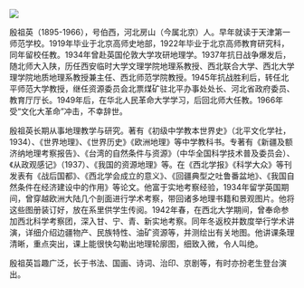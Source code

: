 ![](https://s2.loli.net/2022/08/31/behdfLaJlHRCjyM.png)

殷祖英（1895-1966），号伯西，河北房山（今属北京）人。早年就读于天津第一师范学校。1919年毕业于北京高师史地部，1922年毕业于北京高师教育研究科，同年留校任教。1934年曾赴英国伦敦大学攻研地理学。1937年抗日战争爆发后，随北师大入陕，历任西安临时大学文理学院地理系教授、西北联合大学、西北大学理学院地质地理系教授兼主任、西北师范学院教授。1945年抗战胜利后，转任北平师范大学教授，继任资源委员会北票煤矿驻北平办事处处长、河北省政府委员、教育厅厅长。1949年后，在华北人民革命大学学习，后回北师大任教。1966年受“文化大革命”冲击，不幸辞世。

殷祖英长期从事地理教学与研究。著有《初级中学教本世界史》（北平文化学社，1934）、《世界地理》、《世界历史》《欧洲地理》等中学教科书。专著有《新疆及额济纳地理考察报告》、《台湾的自然条件与资源》（中华全国科学技术普及委员会）、《从政观感记》（1937）、《我国的资源地理》等。在《西北学报》《科学大众》等刊发表有《战后国都》、《西北学会成立的意义》、《回疆典型之吐鲁番盆地》、《我国自然条件在经济建设中的作用》等论文。他富于实地考察经验，1934年留学英国期间，曾穿越欧洲大陆几个剖面进行学术考察，带回诸多地理书籍和景观图片。他将这些图册装订好，放在系里供学生传阅。1942年春，在西北大学期间，曾奉命参加西北科学考察团，深入甘、宁、青、新实地考察。同年冬返校并数度举行学术讲演，详细介绍边疆物产、民族特性、油矿资源等，并测绘出有关地图。他讲课条理清晰，重点突出，课上能很快勾勒出地理轮廓图，细致入微，令人叫绝。

殷祖英旨趣广泛，长于书法、国画、诗词、治印、京剧等，有时亦扮老生登台演出。